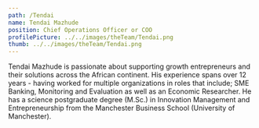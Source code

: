 ```yaml
---
path: /Tendai
name: Tendai Mazhude
position: Chief Operations Officer or COO
profilePicture: ../../images/theTeam/Tendai.png
thumb: ../../images/theTeam/Tendai.png
---
```

Tendai Mazhude is passionate about supporting growth entrepreneurs and their solutions across the African continent. His experience spans over 12 years - having worked for multiple organizations in roles that include; SME Banking, Monitoring and Evaluation as well as an Economic Researcher. He has a science postgraduate degree (M.Sc.) in Innovation Management and Entrepreneurship from the Manchester Business School (University of Manchester).